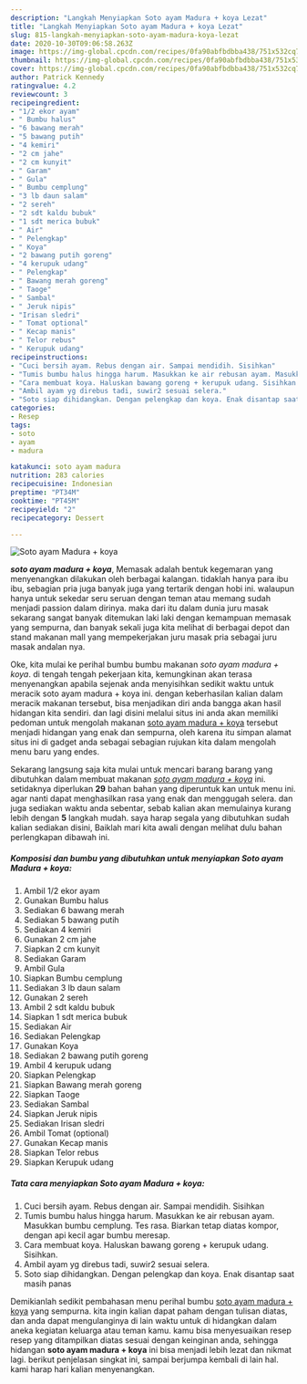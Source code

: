```yaml
---
description: "Langkah Menyiapkan Soto ayam Madura + koya Lezat"
title: "Langkah Menyiapkan Soto ayam Madura + koya Lezat"
slug: 815-langkah-menyiapkan-soto-ayam-madura-koya-lezat
date: 2020-10-30T09:06:58.263Z
image: https://img-global.cpcdn.com/recipes/0fa90abfbdbba438/751x532cq70/soto-ayam-madura-koya-foto-resep-utama.jpg
thumbnail: https://img-global.cpcdn.com/recipes/0fa90abfbdbba438/751x532cq70/soto-ayam-madura-koya-foto-resep-utama.jpg
cover: https://img-global.cpcdn.com/recipes/0fa90abfbdbba438/751x532cq70/soto-ayam-madura-koya-foto-resep-utama.jpg
author: Patrick Kennedy
ratingvalue: 4.2
reviewcount: 3
recipeingredient:
- "1/2 ekor ayam"
- " Bumbu halus"
- "6 bawang merah"
- "5 bawang putih"
- "4 kemiri"
- "2 cm jahe"
- "2 cm kunyit"
- " Garam"
- " Gula"
- " Bumbu cemplung"
- "3 lb daun salam"
- "2 sereh"
- "2 sdt kaldu bubuk"
- "1 sdt merica bubuk"
- " Air"
- " Pelengkap"
- " Koya"
- "2 bawang putih goreng"
- "4 kerupuk udang"
- " Pelengkap"
- " Bawang merah goreng"
- " Taoge"
- " Sambal"
- " Jeruk nipis"
- "Irisan sledri"
- " Tomat optional"
- " Kecap manis"
- " Telor rebus"
- " Kerupuk udang"
recipeinstructions:
- "Cuci bersih ayam. Rebus dengan air. Sampai mendidih. Sisihkan"
- "Tumis bumbu halus hingga harum. Masukkan ke air rebusan ayam. Masukkan bumbu cemplung. Tes rasa. Biarkan tetap diatas kompor, dengan api kecil agar bumbu meresap."
- "Cara membuat koya. Haluskan bawang goreng + kerupuk udang. Sisihkan."
- "Ambil ayam yg direbus tadi, suwir2 sesuai selera."
- "Soto siap dihidangkan. Dengan pelengkap dan koya. Enak disantap saat masih panas"
categories:
- Resep
tags:
- soto
- ayam
- madura

katakunci: soto ayam madura 
nutrition: 283 calories
recipecuisine: Indonesian
preptime: "PT34M"
cooktime: "PT45M"
recipeyield: "2"
recipecategory: Dessert

---
```



![Soto ayam Madura + koya](https://img-global.cpcdn.com/recipes/0fa90abfbdbba438/751x532cq70/soto-ayam-madura-koya-foto-resep-utama.jpg)

<b><i>soto ayam madura + koya</i></b>, Memasak adalah bentuk kegemaran yang menyenangkan dilakukan oleh berbagai kalangan. tidaklah hanya para ibu ibu, sebagian pria juga banyak juga yang tertarik dengan hobi ini. walaupun hanya untuk sekedar seru seruan dengan teman atau memang sudah menjadi passion dalam dirinya. maka dari itu dalam dunia juru masak sekarang sangat banyak ditemukan laki laki dengan kemampuan memasak yang sempurna, dan banyak sekali juga kita melihat di berbagai depot dan stand makanan mall yang mempekerjakan juru masak pria sebagai juru masak andalan nya.

Oke, kita mulai ke perihal bumbu bumbu makanan <i>soto ayam madura + koya</i>. di tengah tengah pekerjaan kita, kemungkinan akan terasa menyenangkan apabila sejenak anda menyisihkan sedikit waktu untuk meracik soto ayam madura + koya ini. dengan keberhasilan kalian dalam meracik makanan tersebut, bisa menjadikan diri anda bangga akan hasil hidangan kita sendiri. dan lagi disini melalui situs ini anda akan memiliki pedoman untuk mengolah makanan <u>soto ayam madura + koya</u> tersebut menjadi hidangan yang enak dan sempurna, oleh karena itu simpan alamat situs ini di gadget anda sebagai sebagian rujukan kita dalam mengolah menu baru yang endes.




Sekarang langsung saja kita mulai untuk mencari barang barang yang dibutuhkan dalam membuat makanan <u><i>soto ayam madura + koya</i></u> ini. setidaknya diperlukan <b>29</b> bahan bahan yang diperuntuk kan untuk menu ini. agar nanti dapat menghasilkan rasa yang enak dan menggugah selera. dan juga sediakan waktu anda sebentar, sebab kalian akan memulainya kurang lebih dengan <b>5</b> langkah mudah. saya harap segala yang dibutuhkan sudah kalian sediakan disini, Baiklah mari kita awali dengan melihat dulu bahan perlengkapan dibawah ini.

<!--inarticleads1-->

##### Komposisi dan bumbu yang dibutuhkan untuk menyiapkan Soto ayam Madura + koya:

1. Ambil 1/2 ekor ayam
1. Gunakan  Bumbu halus
1. Sediakan 6 bawang merah
1. Sediakan 5 bawang putih
1. Sediakan 4 kemiri
1. Gunakan 2 cm jahe
1. Siapkan 2 cm kunyit
1. Sediakan  Garam
1. Ambil  Gula
1. Siapkan  Bumbu cemplung
1. Sediakan 3 lb daun salam
1. Gunakan 2 sereh
1. Ambil 2 sdt kaldu bubuk
1. Siapkan 1 sdt merica bubuk
1. Sediakan  Air
1. Sediakan  Pelengkap
1. Gunakan  Koya
1. Sediakan 2 bawang putih goreng
1. Ambil 4 kerupuk udang
1. Siapkan  Pelengkap
1. Siapkan  Bawang merah goreng
1. Siapkan  Taoge
1. Sediakan  Sambal
1. Siapkan  Jeruk nipis
1. Sediakan Irisan sledri
1. Ambil  Tomat (optional)
1. Gunakan  Kecap manis
1. Siapkan  Telor rebus
1. Siapkan  Kerupuk udang




<!--inarticleads2-->

##### Tata cara menyiapkan Soto ayam Madura + koya:

1. Cuci bersih ayam. Rebus dengan air. Sampai mendidih. Sisihkan
1. Tumis bumbu halus hingga harum. Masukkan ke air rebusan ayam. Masukkan bumbu cemplung. Tes rasa. Biarkan tetap diatas kompor, dengan api kecil agar bumbu meresap.
1. Cara membuat koya. Haluskan bawang goreng + kerupuk udang. Sisihkan.
1. Ambil ayam yg direbus tadi, suwir2 sesuai selera.
1. Soto siap dihidangkan. Dengan pelengkap dan koya. Enak disantap saat masih panas




Demikianlah sedikit pembahasan menu perihal bumbu <u>soto ayam madura + koya</u> yang sempurna. kita ingin kalian dapat paham dengan tulisan diatas, dan anda dapat mengulanginya di lain waktu untuk di hidangkan dalam aneka kegiatan keluarga atau teman kamu. kamu bisa menyesuaikan resep resep yang ditampilkan diatas sesuai dengan keinginan anda, sehingga hidangan <b>soto ayam madura + koya</b> ini bisa menjadi lebih lezat dan nikmat lagi. berikut penjelasan singkat ini, sampai berjumpa kembali di lain hal. kami harap hari kalian menyenangkan.
